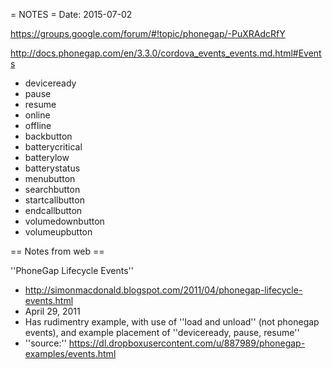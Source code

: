 = NOTES =
Date: 2015-07-02

https://groups.google.com/forum/#!topic/phonegap/-PuXRAdcRfY

http://docs.phonegap.com/en/3.3.0/cordova_events_events.md.html#Events

* deviceready
* pause
* resume
* online
* offline
* backbutton
* batterycritical
* batterylow
* batterystatus
* menubutton
* searchbutton
* startcallbutton
* endcallbutton
* volumedownbutton
* volumeupbutton


== Notes from web ==

''PhoneGap Lifecycle Events''
* http://simonmacdonald.blogspot.com/2011/04/phonegap-lifecycle-events.html
* April 29, 2011
* Has rudimentry example, with use of ''load and unload'' (not phonegap events), and example placement of ''deviceready, pause, resume''
* ''source:'' https://dl.dropboxusercontent.com/u/887989/phonegap-examples/events.html
